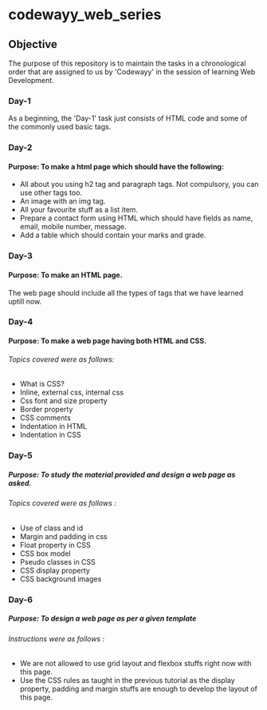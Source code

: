 # codewayy_web_series

## Objective 
The purpose of this repository is to maintain the tasks in a chronological order that are assigned to us by 'Codewayy' in the session of learning Web Development.

### Day-1
As a beginning, the 'Day-1' task just consists of HTML code and some of the commonly used basic tags.

### Day-2
#### Purpose: To make a html page which should have the following:
- All about you using h2 tag and paragraph tags. Not compulsory, you can use other tags too.
- An image with an img tag.
- All your favourite stuff as a list item.
- Prepare a contact form using HTML which should have fields as name, email, mobile number, message.
- Add a table which should contain your marks and grade.

### Day-3
#### Purpose: To make an HTML page.
The web page should include all the types of tags that we have learned uptill now.

### Day-4
#### Purpose: To make a web page having both HTML and CSS.
###### Topics covered were as follows:
- What is CSS?
- Inline, external css, internal css
- Css font and size property
- Border property
- CSS comments
- Indentation in HTML
- Indentation in CSS

### Day-5
##### Purpose: To study the material provided and design a web page as asked.
###### Topics covered were as follows :
- Use of class and id
- Margin and padding in css
- Float property in CSS
- CSS box model
- Pseudo classes in CSS
- CSS display property
- CSS background images
 
### Day-6
##### Purpose: To design a web page as per a given template
###### Instructions were as follows :
- We are not allowed to use grid layout and flexbox stuffs right now with this page. 
- Use the CSS rules as taught in the previous tutorial as the display property, padding and margin stuffs are enough to develop the layout of this page.

